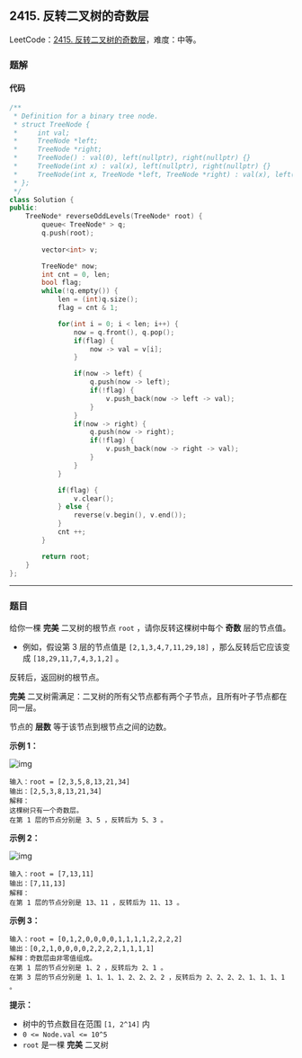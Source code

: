 ## 2415. 反转二叉树的奇数层

LeetCode：[2415. 反转二叉树的奇数层](https://leetcode.cn/problems/reverse-odd-levels-of-binary-tree/)，难度：中等。

### 题解

#### 代码

```c++
/**
 * Definition for a binary tree node.
 * struct TreeNode {
 *     int val;
 *     TreeNode *left;
 *     TreeNode *right;
 *     TreeNode() : val(0), left(nullptr), right(nullptr) {}
 *     TreeNode(int x) : val(x), left(nullptr), right(nullptr) {}
 *     TreeNode(int x, TreeNode *left, TreeNode *right) : val(x), left(left), right(right) {}
 * };
 */
class Solution {
public:
    TreeNode* reverseOddLevels(TreeNode* root) {
        queue< TreeNode* > q;
        q.push(root);
        
        vector<int> v;

        TreeNode* now;
        int cnt = 0, len;
        bool flag;
        while(!q.empty()) {
            len = (int)q.size();
            flag = cnt & 1;

            for(int i = 0; i < len; i++) {
                now = q.front(), q.pop();
                if(flag) {
                    now -> val = v[i];
                }

                if(now -> left) {
                    q.push(now -> left);
                    if(!flag) {
                        v.push_back(now -> left -> val);
                    }
                }
                if(now -> right) {
                    q.push(now -> right);
                    if(!flag) {
                        v.push_back(now -> right -> val);
                    }
                }
            }

            if(flag) {
                v.clear();
            } else {
                reverse(v.begin(), v.end());
            }
            cnt ++;
        }

        return root;
    }
};
```



---



### 题目

给你一棵 **完美** 二叉树的根节点 `root` ，请你反转这棵树中每个 **奇数** 层的节点值。

- 例如，假设第 3 层的节点值是 `[2,1,3,4,7,11,29,18]` ，那么反转后它应该变成 `[18,29,11,7,4,3,1,2]` 。

反转后，返回树的根节点。

**完美** 二叉树需满足：二叉树的所有父节点都有两个子节点，且所有叶子节点都在同一层。

节点的 **层数** 等于该节点到根节点之间的边数。

 

**示例 1：**

![img](https://gitee.com/xwl66/leetcode/raw/master/image/2415-first_case1.png)

```
输入：root = [2,3,5,8,13,21,34]
输出：[2,5,3,8,13,21,34]
解释：
这棵树只有一个奇数层。
在第 1 层的节点分别是 3、5 ，反转后为 5、3 。
```

**示例 2：**

![img](https://gitee.com/xwl66/leetcode/raw/master/image/2415-second_case3.png)

```
输入：root = [7,13,11]
输出：[7,11,13]
解释： 
在第 1 层的节点分别是 13、11 ，反转后为 11、13 。 
```

**示例 3：**

```
输入：root = [0,1,2,0,0,0,0,1,1,1,1,2,2,2,2]
输出：[0,2,1,0,0,0,0,2,2,2,2,1,1,1,1]
解释：奇数层由非零值组成。
在第 1 层的节点分别是 1、2 ，反转后为 2、1 。
在第 3 层的节点分别是 1、1、1、1、2、2、2、2 ，反转后为 2、2、2、2、1、1、1、1 。
```

 

**提示：**

- 树中的节点数目在范围 `[1, 2^14]` 内
- `0 <= Node.val <= 10^5`
- `root` 是一棵 **完美** 二叉树


